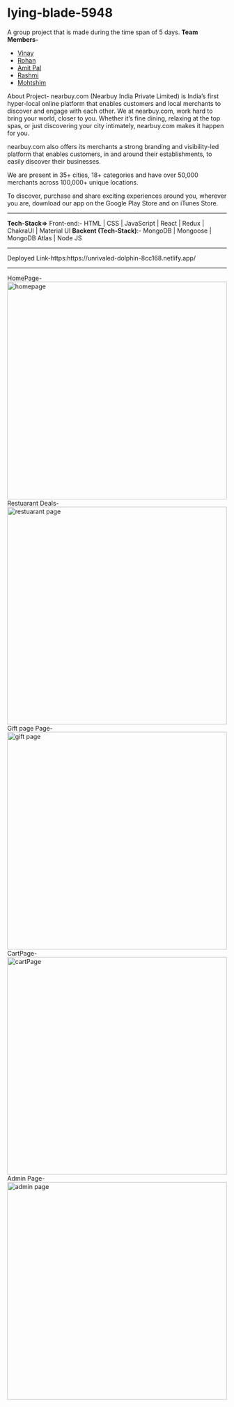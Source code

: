 # lying-blade-5948
A group project that is made during the time span of 5 days.
<b>Team Members-</b> 
<ul>
<li><a href="https://www.linkedin.com/in/vinay-barve-8583a6180/">Vinay</a></li>
<li><a href="https://www.linkedin.com/in/rohan-gajare">Rohan</a></li>
<li><a href="https://www.linkedin.com/in/iamitpal/">Amit Pal</a></li>
<li><a href="https://www.linkedin.com/in/rashmi-gautam16/">Rashmi</a></li>
<li><a href="https://www.w3schools.com">Mohtshim</a></li>
</ul>
About Project- nearbuy.com (Nearbuy India Private Limited) is India’s first hyper-local online platform that enables customers and local merchants to discover and engage with each other. We at nearbuy.com, work hard to bring your world, closer to you. Whether it’s fine dining, relaxing at the top spas, or just discovering your city intimately, nearbuy.com makes it happen for you.

nearbuy.com also offers its merchants a strong branding and visibility-led platform that enables customers, in and around their establishments, to easily discover their businesses.

We are present in 35+ cities, 18+ categories and have over 50,000 merchants across 100,000+ unique locations.

To discover, purchase and share exciting experiences around you, wherever you are, download our app on the Google Play Store and on iTunes Store. 
<br>
<hr>
<b>Tech-Stack=></b> Front-end:- HTML | CSS | JavaScript | React | Redux | ChakraUI | Material UI
 <b> Backent (Tech-Stack)</b>:- MongoDB | Mongoose | MongoDB Atlas | Node JS 
<br>
<hr>
Deployed Link-https:https://unrivaled-dolphin-8cc168.netlify.app/
<br>
<hr>

HomePage-<img src="https://i.ibb.co/jRxb9dc/Screenshot-39.png" alt="homepage" width="100%" height="500">
Restuarant Deals-<img src="https://i.ibb.co/Pr0VnBV/Screenshot-33.png" alt="restuarant page" width="100%" height="500">
Gift page Page-<img src="https://i.ibb.co/tDLyDNC/Screenshot-37.png" alt="gift page" width="100%" height="500">
CartPage-<img src="https://i.ibb.co/J219rQ8/Screenshot-38.png" alt="cartPage" width="100%" height="500">
Admin Page-<img src="https://i.ibb.co/M91T9XV/Screenshot-36.png" alt="admin page" width="100%" height="500">


